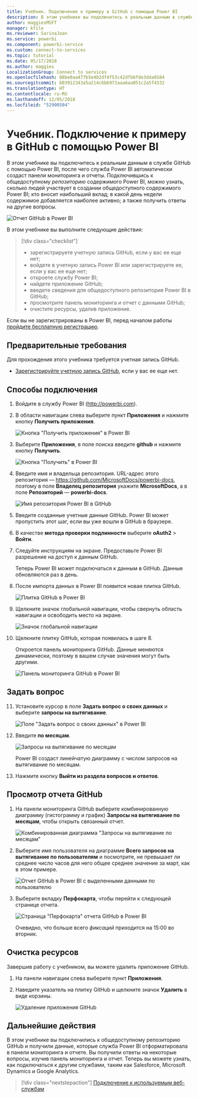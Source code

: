 ```yaml
---
title: Учебник. Подключение к примеру в GitHub с помощью Power BI
description: В этом учебнике вы подключитесь к реальным данным в службе GitHub с помощью Power BI, после чего служба Power BI автоматически создаст панели мониторинга и отчеты.
author: maggiesMSFT
manager: kfile
ms.reviewer: SarinaJoan
ms.service: powerbi
ms.component: powerbi-service
ms.custom: connect-to-services
ms.topic: tutorial
ms.date: 05/17/2018
ms.author: maggies
LocalizationGroup: Connect to services
ms.openlocfilehash: 88be0aa477b5e4b2df4f53c42dfb6fde3dda0184
ms.sourcegitcommit: b03912343a5a214c6bb972aaa6aa051c2a5f4332
ms.translationtype: HT
ms.contentlocale: ru-RU
ms.lasthandoff: 12/05/2018
ms.locfileid: "52900504"
---
```

# <a name="tutorial-connect-to-a-github-sample-with-power-bi"></a>Учебник. Подключение к примеру в GitHub с помощью Power BI
В этом учебнике вы подключитесь к реальным данным в службе GitHub с помощью Power BI, после чего служба Power BI автоматически создаст панели мониторинга и отчеты. Подключившись к общедоступному *репозиторию* содержимого Power BI, можно узнать, сколько людей участвует в создании общедоступного содержимого Power BI; кто вносит наибольший вклад; в какой день недели содержимое добавляется наиболее активно; а также получить ответы на другие вопросы. 

![Отчет GitHub в Power BI](media/service-tutorial-connect-to-github/power-bi-github-app-tutorial-punch-card.png)

В этом учебнике вы выполните следующие действия:

> [!div class="checklist"]
> * зарегистрируете учетную запись GitHub, если у вас ее еще нет; 
> * войдете в учетную запись Power BI или зарегистрируете ее, если у вас ее еще нет;
> * откроете службу Power BI;
> * найдете приложение GitHub;
> * введете сведения для общедоступного репозитория Power BI в GitHub;
> * просмотрите панель мониторинга и отчет с данными GitHub;
> * очистите ресурсы, удалив приложение.

Если вы не зарегистрированы в Power BI, перед началом работы [пройдите бесплатную регистрацию](https://app.powerbi.com/signupredirect?pbi_source=web).

## <a name="prerequisites"></a>Предварительные требования

Для прохождения этого учебника требуется учетная запись GitHub. 

- [Зарегистрируйте учетную запись GitHub](https://docs.microsoft.com/contribute/get-started-setup-github), если у вас ее еще нет.


## <a name="how-to-connect"></a>Способы подключения
1. Войдите в службу Power BI (http://powerbi.com). 
2. В области навигации слева выберите пункт **Приложения** и нажмите кнопку **Получить приложения**.
   
   ![Кнопка "Получить приложения" в Power BI](media/service-tutorial-connect-to-github/power-bi-github-app-tutorial.png) 

3. Выберите **Приложения**, в поле поиска введите **github** и нажмите кнопку **Получить**.
   
   ![Кнопка "Получить" в Power BI](media/service-tutorial-connect-to-github/power-bi-github-app-tutorial-get-it-now.png) 

4. Введите имя и владельца репозитория. URL-адрес этого репозитория — https://github.com/MicrosoftDocs/powerbi-docs, поэтому в поле **Владелец репозитория** укажите **MicrosoftDocs**, а в поле **Репозиторий** — **powerbi-docs**. 
   
    ![Имя репозитория Power BI в GitHub](media/service-tutorial-connect-to-github/power-bi-github-app-tutorial-repo-name.png)

5. Введите созданные учетные данные GitHub. Power BI может пропустить этот шаг, если вы уже вошли в GitHub в браузере. 

6. В качестве **метода проверки подлинности** выберите **oAuth2** \> **Войти**.

7. Следуйте инструкциям на экране. Предоставьте Power BI разрешение на доступ к данным GitHub.
   
   Теперь Power BI может подключаться к данным в GitHub.  Данные обновляются раз в день.

8. После импорта данных в Power BI появится новая плитка GitHub. 
 
   ![Плитка GitHub в Power BI](media/service-tutorial-connect-to-github/power-bi-github-app-tutorial-tile.png) 

8. Щелкните значок глобальной навигации, чтобы свернуть область навигации и освободить место на экране.

    ![Значок глобальной навигации](media/service-tutorial-connect-to-github/power-bi-global-navigation-icon.png)

10. Щелкните плитку GitHub, которая появилась в шаге 8. 
    
    Откроется панель мониторинга GitHub. Данные меняются динамически, поэтому в вашем случае значения могут быть другими.

    ![Панель мониторинга GitHub в Power BI](media/service-tutorial-connect-to-github/power-bi-github-app-tutorial-dashboard.png)

    

## <a name="ask-a-question"></a>Задать вопрос

11. Установите курсор в поле **Задать вопрос о своих данных** и выберите **запросы на вытягивание**. 

    ![Поле "Задать вопрос о своих данных" в Power BI](media/service-tutorial-connect-to-github/power-bi-github-app-tutorial-ask-question.png)

12. Введите **по месяцам**.
 
    ![Запросы на вытягивание по месяцам](media/service-tutorial-connect-to-github/power-bi-github-app-tutorial-ask-question-by-month.png)

     Power BI создаст линейчатую диаграмму с числом запросов на вытягивание по месяцам.

13. Нажмите кнопку **Выйти из раздела вопросов и ответов**.

## <a name="view-the-github-report"></a>Просмотр отчета GitHub 

1. На панели мониторинга GitHub выберите комбинированную диаграмму (гистограмму и график) **Запросы на вытягивание по месяцам**, чтобы открыть связанный отчет.

    ![Комбинированная диаграмма "Запросы на вытягивание по месяцам"](media/service-tutorial-connect-to-github/power-bi-github-app-tutorial-pull-requests-combo-chart.png)

2. Выберите имя пользователя на диаграмме **Всего запросов на вытягивание по пользователям** и посмотрите, не превышает ли среднее число часов для него общее среднее значение за март, как в этом примере.

    ![Отчет GitHub в Power BI с выделенными данными по пользователю](media/service-tutorial-connect-to-github/power-bi-github-app-tutorial-report-highlight.png)

3. Выберите вкладку **Перфокарта**, чтобы перейти к следующей странице отчета. 
 
    ![Страница "Перфокарта" отчета GitHub в Power BI](media/service-tutorial-connect-to-github/power-bi-github-app-tutorial-tues-3pm.png)

    Очевидно, что больше всего *фиксаций* приходится на 15:00 во вторник.

## <a name="clean-up-resources"></a>Очистка ресурсов

Завершив работу с учебником, вы можете удалить приложение GitHub. 

1. На панели навигации слева выберите пункт **Приложения**.
2. Наведите указатель на плитку GitHub и щелкните значок **Удалить** в виде корзины.

    ![Удаление приложения GitHub](media/service-tutorial-connect-to-github/power-bi-github-app-tutorial-delete.png)

## <a name="next-steps"></a>Дальнейшие действия

В этом учебнике вы подключились к общедоступному репозиторию GitHub и получили данные, которые служба Power BI отформатировала в панели мониторинга и отчете. Вы получили ответы на некоторые вопросы, изучив панель мониторинга и отчет. Теперь вы можете узнать, как подключаться к другим службами, таким как Salesforce, Microsoft Dynamics и Google Analytics. 
 
> [!div class="nextstepaction"]
> [Подключение к используемым веб-службам](service-connect-to-services.md)


